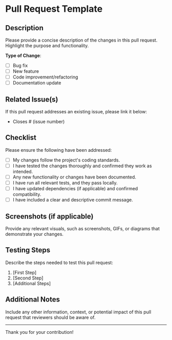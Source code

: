 # Pull Request Template

## Description

Please provide a concise description of the changes in this pull request. Highlight the purpose and functionality.

**Type of Change**:
- [ ] Bug fix
- [ ] New feature
- [ ] Code improvement/refactoring
- [ ] Documentation update

## Related Issue(s)

If this pull request addresses an existing issue, please link it below:
- Closes # (issue number)

## Checklist

Please ensure the following have been addressed:

- [ ] My changes follow the project's coding standards.
- [ ] I have tested the changes thoroughly and confirmed they work as intended.
- [ ] Any new functionality or changes have been documented.
- [ ] I have run all relevant tests, and they pass locally.
- [ ] I have updated dependencies (if applicable) and confirmed compatibility.
- [ ] I have included a clear and descriptive commit message.

## Screenshots (if applicable)

Provide any relevant visuals, such as screenshots, GIFs, or diagrams that demonstrate your changes.

## Testing Steps

Describe the steps needed to test this pull request:

1. [First Step]
2. [Second Step]
3. [Additional Steps]

## Additional Notes

Include any other information, context, or potential impact of this pull request that reviewers should be aware of.

---

Thank you for your contribution!